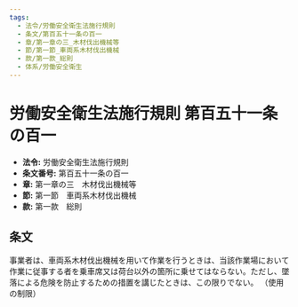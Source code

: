 ```yaml
---
tags:
  - 法令/労働安全衛生法施行規則
  - 条文/第百五十一条の百一
  - 章/第一章の三_木材伐出機械等
  - 節/第一節_車両系木材伐出機械
  - 款/第一款_総則
  - 体系/労働安全衛生
---
```

# 労働安全衛生法施行規則 第百五十一条の百一

- **法令:** 労働安全衛生法施行規則
- **条文番号:** 第百五十一条の百一
- **章:** 第一章の三　木材伐出機械等
- **節:** 第一節　車両系木材伐出機械
- **款:** 第一款　総則

## 条文
事業者は、車両系木材伐出機械を用いて作業を行うときは、当該作業場において作業に従事する者を乗車席又は荷台以外の箇所に乗せてはならない。ただし、墜落による危険を防止するための措置を講じたときは、この限りでない。
（使用の制限）

